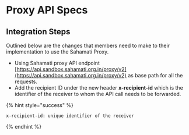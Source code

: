 # Proxy API Specs

## Integration Steps

Outlined below are the changes that members need to make to their implementation to use the Sahamati Proxy.

* Using Sahamati proxy API endpoint [https://api.sandbox.sahamati.org.in/proxy/v2](https://api.sandbox.sahamati.org.in/proxy/v2) as base path for all the requests.
* Add the recipient ID under the new header **x-recipient-id** which is the identifier of the receiver to whom the API call needs to be forwarded.

{% hint style="success" %}
```
x-recipient-id: unique identifier of the receiver
```
{% endhint %}
